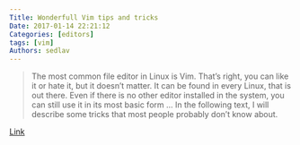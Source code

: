 ```yaml
---
Title: Wonderfull Vim tips and tricks
Date: 2017-01-14 22:21:12
Categories: [editors]
tags: [vim]
Authors: sedlav
---
```


> The most common file editor in Linux is Vim. That’s right, you can like it or hate it, but it doesn’t matter. It can be found in every Linux, that is out there. Even if there is no other editor installed in the system, you can still use it in its most basic form ... In the following text, I will describe some tricks that most people probably don’t know about.

[Link](https://www.rosehosting.com/blog/vim-tips-and-tricks)
